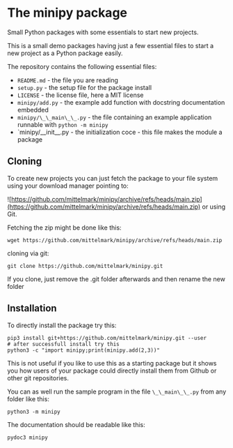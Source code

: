 # The minipy package

Small Python packages with some essentials to start new projects.

This is a small demo packages having just a few essential files to start a new project as a Python package easily.

The repository contains the following essential files:

* `README.md` - the file you are reading
* `setup.py` -  the setup file for the package install
* `LICENSE` - the license file, here a MIT license
* `minipy/add.py` - the example add function with docstring documentation embedded
* `minipy/\_\_main\_\_.py` - the file containing an example application runnable with `python -m minipy`
* `minipy/\_\_init\_\_.py - the initialization coce - this file makes the module a package

## Cloning

To create new projects you can just fetch the package to your file system using your download manager pointing to:

![https://github.com/mittelmark/minipy/archive/refs/heads/main.zip](https://github.com/mittelmark/minipy/archive/refs/heads/main.zip) or using Git.

Fetching the zip might be done like this:

```
wget https://github.com/mittelmark/minipy/archive/refs/heads/main.zip
```
cloning via git:

```
git clone https://github.com/mittelmark/minipy.git
```

If you clone, just remove the .git folder afterwards and then rename the new folder
## Installation

To directly install the package try this:

```
pip3 install git+https://github.com/mittelmark/minipy.git --user
# after successfull install try this
python3 -c "import minipy;print(minipy.add(2,3))"
```

This is not useful if you like to use this as a starting package but it shows you how users of your package could directly install them from Github or other git repositories.

You can as well run the sample program in the file `\_\_main\_\_.py` from any folder like this:

```
python3 -m minipy
```

The documentation should be readable like this:

```
pydoc3 minipy
```
